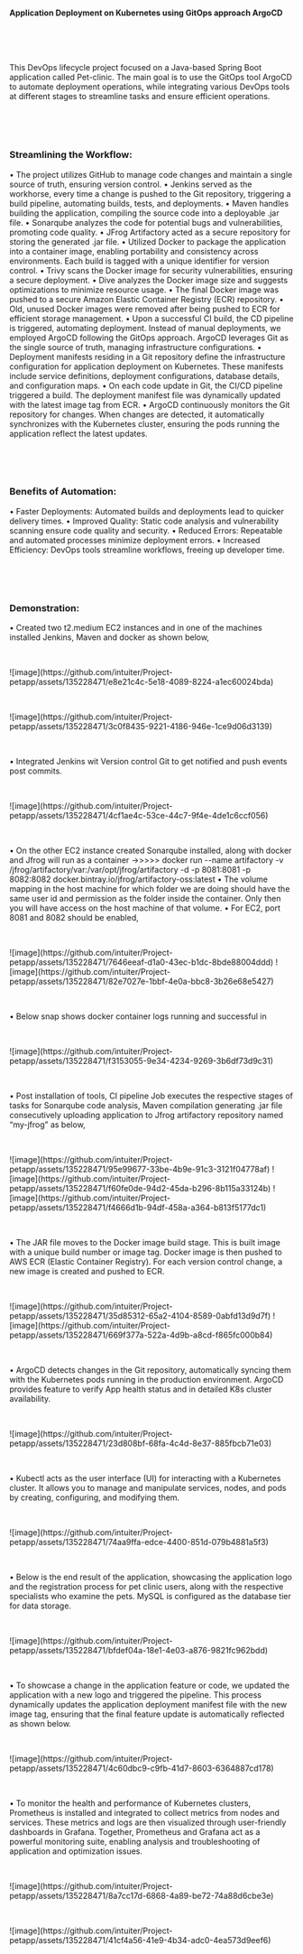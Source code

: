 #### Application Deployment on Kubernetes using GitOps approach ArgoCD
<p>&nbsp;</p>
<p>&nbsp;</p>
This DevOps lifecycle project focused on a Java-based Spring Boot application called Pet-clinic. The main goal is to use the GitOps tool ArgoCD to automate deployment operations, while integrating various DevOps tools at different stages to streamline tasks and ensure efficient operations.
<p>&nbsp;</p>
<p>&nbsp;</p>

### Streamlining the Workflow:
•	The project utilizes GitHub to manage code changes and maintain a single source of truth, ensuring version control.
•	Jenkins served as the workhorse, every time a change is pushed to the Git repository, triggering a build pipeline, automating builds, tests, and deployments.
•	Maven handles building the application, compiling the source code into a deployable .jar file.
•	Sonarqube analyzes the code for potential bugs and vulnerabilities, promoting code quality.
•	JFrog Artifactory acted as a secure repository for storing the generated .jar file.
•	Utilized Docker to package the application into a container image, enabling portability and consistency across environments. Each build is tagged with a unique identifier for version control.
•	Trivy scans the Docker image for security vulnerabilities, ensuring a secure deployment.
•	Dive analyzes the Docker image size and suggests optimizations to minimize resource usage.
•	The final Docker image was pushed to a secure Amazon Elastic Container Registry (ECR) repository.
•	Old, unused Docker images were removed after being pushed to ECR for efficient storage management.
•	Upon a successful CI build, the CD pipeline is triggered, automating deployment. Instead of manual deployments, we employed ArgoCD following the GitOps approach. ArgoCD leverages Git as the single source of truth, managing infrastructure configurations.
•	Deployment manifests residing in a Git repository define the infrastructure configuration for application deployment on Kubernetes. These manifests include service definitions, deployment configurations, database details, and configuration maps.
•	On each code update in Git, the CI/CD pipeline triggered a build. The deployment manifest file was dynamically updated with the latest image tag from ECR.
•	ArgoCD continuously monitors the Git repository for changes. When changes are detected, it automatically synchronizes with the Kubernetes cluster, ensuring the pods running the application reflect the latest updates.
<p>&nbsp;</p>
<p>&nbsp;</p>

### Benefits of Automation:
•	Faster Deployments: Automated builds and deployments lead to quicker delivery times.
•	Improved Quality: Static code analysis and vulnerability scanning ensure code quality and security.
•	Reduced Errors: Repeatable and automated processes minimize deployment errors.
•	Increased Efficiency: DevOps tools streamline workflows, freeing up developer time.
<p>&nbsp;</p>
<p>&nbsp;</p>

### Demonstration:
•	Created two t2.medium EC2 instances and in one of the machines installed Jenkins, Maven and docker as shown below,
<p>&nbsp;</p>
![image](https://github.com/intuiter/Project-petapp/assets/135228471/e8e21c4c-5e18-4089-8224-a1ec60024bda)
<p>&nbsp;</p>
![image](https://github.com/intuiter/Project-petapp/assets/135228471/3c0f8435-9221-4186-946e-1ce9d06d3139)
<p>&nbsp;</p>
•	Integrated Jenkins wit Version control Git to get notified and push events post commits.
<p>&nbsp;</p>
![image](https://github.com/intuiter/Project-petapp/assets/135228471/4cf1ae4c-53ce-44c7-9f4e-4de1c6ccf056)
<p>&nbsp;</p>
•	On the other EC2 instance created Sonarqube installed, along with docker and Jfrog will run as a container
->>>>> docker run --name artifactory -v /jfrog/artifactory/var:/var/opt/jfrog/artifactory -d -p 8081:8081 -p 8082:8082 docker.bintray.io/jfrog/artifactory-oss:latest
•	The volume mapping in the host machine for which folder we are doing should have the same user id and permission as the folder inside the container. Only then you will have access on the host machine of that volume.
•	For EC2, port 8081 and 8082 should be enabled,
<p>&nbsp;</p>
![image](https://github.com/intuiter/Project-petapp/assets/135228471/7646eeaf-d1a0-43ec-b1dc-8bde88004ddd)
![image](https://github.com/intuiter/Project-petapp/assets/135228471/82e7027e-1bbf-4e0a-bbc8-3b26e68e5427)
<p>&nbsp;</p>
•	Below snap shows docker container logs running and successful in
<p>&nbsp;</p>
![image](https://github.com/intuiter/Project-petapp/assets/135228471/f3153055-9e34-4234-9269-3b6df73d9c31)
<p>&nbsp;</p>
•	Post installation of tools, CI pipeline Job executes the respective stages of tasks for Sonarqube code analysis, Maven compilation generating .jar file consecutively uploading application to Jfrog artifactory repository named “my-jfrog” as below,
<p>&nbsp;</p>
![image](https://github.com/intuiter/Project-petapp/assets/135228471/95e99677-33be-4b9e-91c3-3121f04778af)
![image](https://github.com/intuiter/Project-petapp/assets/135228471/f60fe0de-94d2-45da-b296-8b115a33124b)
![image](https://github.com/intuiter/Project-petapp/assets/135228471/f4666d1b-94df-458a-a364-b813f5177dc1)
<p>&nbsp;</p>
•	The JAR file moves to the Docker image build stage. This is built image with a unique build number or image tag. Docker image is then pushed to AWS ECR (Elastic Container Registry). For each version control change, a new image is created and pushed to ECR.
<p>&nbsp;</p>
![image](https://github.com/intuiter/Project-petapp/assets/135228471/35d85312-65a2-4104-8589-0abfd13d9d7f)
![image](https://github.com/intuiter/Project-petapp/assets/135228471/669f377a-522a-4d9b-a8cd-f865fc000b84)
<p>&nbsp;</p>
•	ArgoCD detects changes in the Git repository, automatically syncing them with the Kubernetes pods running in the production environment. ArgoCD provides feature to verify App health status and in detailed K8s cluster availability.
<p>&nbsp;</p>
![image](https://github.com/intuiter/Project-petapp/assets/135228471/23d808bf-68fa-4c4d-8e37-885fbcb71e03)
<p>&nbsp;</p>
•	Kubectl acts as the user interface (UI) for interacting with a Kubernetes cluster. It allows you to manage and manipulate services, nodes, and pods by creating, configuring, and modifying them.
<p>&nbsp;</p>
![image](https://github.com/intuiter/Project-petapp/assets/135228471/74aa9ffa-edce-4400-851d-079b4881a5f3)
<p>&nbsp;</p>
•	Below is the end result of the application, showcasing the application logo and the registration process for pet clinic users, along with the respective specialists who examine the pets. MySQL is configured as the database tier for data storage.
<p>&nbsp;</p>
![image](https://github.com/intuiter/Project-petapp/assets/135228471/bfdef04a-18e1-4e03-a876-9821fc962bdd)
<p>&nbsp;</p>
•	To showcase a change in the application feature or code, we updated the application with a new logo and triggered the pipeline. This process dynamically updates the application deployment manifest file with the new image tag, ensuring that the final feature update is automatically reflected as shown below.
<p>&nbsp;</p>
![image](https://github.com/intuiter/Project-petapp/assets/135228471/4c60dbc9-c9fb-41d7-8603-6364887cd178)
<p>&nbsp;</p>
•	To monitor the health and performance of Kubernetes clusters, Prometheus is installed and integrated to collect metrics from nodes and services. These metrics and logs are then visualized through user-friendly dashboards in Grafana. Together, Prometheus and Grafana act as a powerful monitoring suite, enabling analysis and troubleshooting of application and optimization issues. 
<p>&nbsp;</p>
![image](https://github.com/intuiter/Project-petapp/assets/135228471/8a7cc17d-6868-4a89-be72-74a88d6cbe3e)
<p>&nbsp;</p>
![image](https://github.com/intuiter/Project-petapp/assets/135228471/41cf4a56-41e9-4b34-adc0-4ea573d9eef6)




















